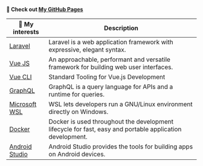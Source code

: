 **🔭 Check out [My GitHub Pages](https://peterh3g.github.io)**

| 🌱 My interests | Description |
| ----------- | ----------- |
| [Laravel](https://laravel.com/) | Laravel is a web application framework with expressive, elegant syntax.  |
| [Vue JS](https://vuejs.org/) | An approachable, performant and versatile framework for building web user interfaces. |
| [Vue CLI](https://cli.vuejs.org/) | Standard Tooling for Vue.js Development |
| [GraphQL](https://graphql.org/) | GraphQL is a query language for APIs and a runtime for queries. |
| [Microsoft WSL](https://docs.microsoft.com/en-us/windows/wsl) | WSL lets developers run a GNU/Linux environment directly on Windows. |
| [Docker](https://www.docker.com) | Docker is used throughout the development lifecycle for fast, easy and portable application development. |
| [Android Studio](https://developer.android.com/studio) | Android Studio provides the tools for building apps on Android devices. |

<!--
**PeterH3G/peterh3g** is a ✨ _special_ ✨ repository because its `README.md` (this file) appears on your GitHub profile.

Here are some ideas to get you started:

- 🔭 I’m currently working on ...
- 🌱 I’m currently learning ...
- 👯 I’m looking to collaborate on ...
- 🤔 I’m looking for help with ...
- 💬 Ask me about ...
- 📫 How to reach me: ...
- 😄 Pronouns: ...
- ⚡ Fun fact: ...
-->
